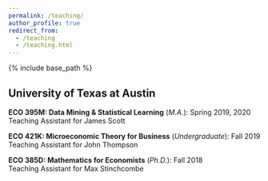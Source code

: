 ```yaml
---
permalink: /teaching/
author_profile: true
redirect_from:
  - /teaching
  - /teaching.html
---
```


{% include base_path %}

## University of Texas at Austin

**ECO 395M: Data Mining & Statistical Learning** (*M.A.*): Spring 2019, 2020  
Teaching Assistant for James Scott  


**ECO 421K: Microeconomic Theory for Business** (*Undergraduate*): Fall 2019  
Teaching Assistant for John Thompson  


**ECO 385D: Mathematics for Economists** (*Ph.D.*): Fall 2018  
Teaching Assistant for Max Stinchcombe  

